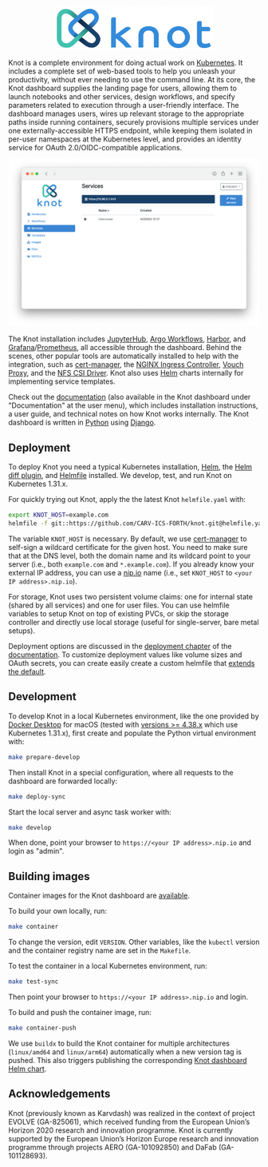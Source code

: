 <p align="center">
  <img src="https://github.com/CARV-ICS-FORTH/knot/raw/master/docs/images/logo.png" alt="Knot logo" width="320">
</p>

Knot is a complete environment for doing actual work on [Kubernetes](https://kubernetes.io). It includes a complete set of web-based tools to help you unleash your productivity, without ever needing to use the command line. At its core, the Knot dashboard supplies the landing page for users, allowing them to launch notebooks and other services, design workflows, and specify parameters related to execution through a user-friendly interface. The dashboard manages users, wires up relevant storage to the appropriate paths inside running containers, securely provisions multiple services under one externally-accessible HTTPS endpoint, while keeping them isolated in per-user namespaces at the Kubernetes level, and provides an identity service for OAuth 2.0/OIDC-compatible applications.

![Knot services screen](https://github.com/CARV-ICS-FORTH/knot/raw/master/docs/images/services-screen.png)

The Knot installation includes [JupyterHub](https://jupyter.org/hub), [Argo Workflows](https://argoproj.github.io/workflows), [Harbor](https://goharbor.io), and [Grafana](https://grafana.com)/[Prometheus](https://prometheus.io), all accessible through the dashboard. Behind the scenes, other popular tools are automatically installed to help with the integration, such as [cert-manager](https://cert-manager.io), the [NGINX Ingress Controller](https://kubernetes.github.io/ingress-nginx/), [Vouch Proxy](https://github.com/vouch/vouch-proxy), and the [NFS CSI Driver](https://github.com/kubernetes-csi/csi-driver-nfs). Knot also uses [Helm](https://helm.sh) charts internally for implementing service templates.

Check out the [documentation](https://carv-ics-forth.github.io/knot/docs/) (also available in the Knot dashboard under "Documentation" at the user menu), which includes installation instructions, a user guide, and technical notes on how Knot works internally. The Knot dashboard is written in [Python](https://www.python.org) using [Django](https://www.djangoproject.com).

## Deployment

To deploy Knot you need a typical Kubernetes installation, [Helm](https://helm.sh), the [Helm diff plugin](https://github.com/databus23/helm-diff), and [Helmfile](https://github.com/roboll/helmfile) installed. We develop, test, and run Knot on Kubernetes 1.31.x.

For quickly trying out Knot, apply the the latest Knot `helmfile.yaml` with:
```bash
export KNOT_HOST=example.com
helmfile -f git::https://github.com/CARV-ICS-FORTH/knot.git@helmfile.yaml sync
```

The variable `KNOT_HOST` is necessary. By default, we use [cert-manager](https://cert-manager.io) to self-sign a wildcard certificate for the given host. You need to make sure that at the DNS level, both the domain name and its wildcard point to your server (i.e., both `example.com` and `*.example.com`). If you already know your external IP address, you can use a [nip.io](http://nip.io) name (i.e., set `KNOT_HOST` to `<your IP address>.nip.io`).

For storage, Knot uses two persistent volume claims: one for internal state (shared by all services) and one for user files. You can use helmfile variables to setup Knot on top of existing PVCs, or skip the storage controller and directly use local storage (useful for single-server, bare metal setups).

Deployment options are discussed in the [deployment chapter](https://carv-ics-forth.github.io/knot/docs/deployment.html) of the [documentation](https://carv-ics-forth.github.io/knot/docs/). To customize deployment values like volume sizes and OAuth secrets, you can create easily create a custom helmfile that [extends the default](https://helmfile.readthedocs.io/en/latest/#configuration).

## Development

To develop Knot in a local Kubernetes environment, like the one provided by [Docker Desktop](https://www.docker.com/products/docker-desktop) for macOS (tested with [versions >= 4.38.x](https://docs.docker.com/docker-for-mac/release-notes/) which use Kubernetes 1.31.x), first create and populate the Python virtual environment with:
```bash
make prepare-develop
```

Then install Knot in a special configuration, where all requests to the dashboard are forwarded locally:
```bash
make deploy-sync
```

Start the local server and async task worker with:
```bash
make develop
```

When done, point your browser to `https://<your IP address>.nip.io` and login as "admin".

## Building images

Container images for the Knot dashboard are [available](https://hub.docker.com/r/carvicsforth/knot).

To build your own locally, run:
```bash
make container
```

To change the version, edit `VERSION`. Other variables, like the `kubectl` version and the container registry name are set in the `Makefile`.

To test the container in a local Kubernetes environment, run:
```bash
make test-sync
```

Then point your browser to `https://<your IP address>.nip.io` and login.

To build and push the container image, run:
```bash
make container-push
```

We use `buildx` to build the Knot container for multiple architectures (`linux/amd64` and `linux/arm64`) automatically when a new version tag is pushed. This also triggers publishing the corresponding [Knot dashboard Helm chart](https://github.com/CARV-ICS-FORTH/knot/blob/master/chart/knot/README.md).

## Acknowledgements

Knot (previously known as Karvdash) was realized in the context of project EVOLVE (GA-825061), which received funding from the European Union’s Horizon 2020 research and innovation programme. Knot is currently supported by the European Union’s Horizon Europe research and innovation programme through projects AERO (GA-101092850) and DaFab (GA-101128693).
